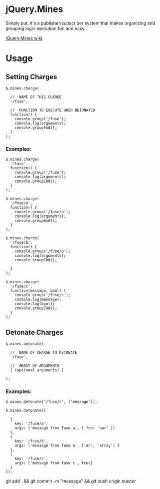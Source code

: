 # jQuery.Mines 


Simply put, it's a publisher/subscriber system that makes organizing and grouping logic execution fun and easy. 


[jQuery.Mines wiki](http://wiki.github.com/rwldrn/jQuery.Mines/ "jQuery.Mines wiki")



# Usage




## Setting Charges


	$.mines.charge(

	  //  NAME OF THIS CHARGE
	  '/fuse',

	  //  FUNCTION TO EXECUTE WHEN DETONATED
	  function() {
	    console.group('/fuse');
	    console.log(arguments);
	    console.groupEnd();
	  }
	);


### Examples:


	$.mines.charge(
	  '/fuse',
	  function() {
	    console.group('/fuse');
	    console.log(arguments);
	    console.groupEnd();
	  }
	);

	$.mines.charge(
	  '/fuse/a',
	  function() {
	    console.group('/fuse/a');
	    console.log(arguments);
	    console.groupEnd();
	  }
	);

	$.mines.charge(
	  '/fuse/b',
	  function() {
	    console.group('/fuse/b');
	    console.log(arguments);
	    console.groupEnd();

	  }
	);

	$.mines.charge(
	  '/fuse/c',
	  function(message, bool) {
	    console.group('/fuse/c');
	    console.log(message);
	    console.log(bool);
	    console.groupEnd();
	  }
	);




## Detonate Charges



	$.mines.detonate(

	  //  NAME OF CHARGE TO DETONATE
	  '/fuse',

	  //  ARRAY OF ARGUMENTS
	  [ (optional arguments) ]

	);


### Examples:

	$.mines.detonate('/fuse/c', ['message']);

	$.mines.detonate([

	  {
	    key: '/fuse/a',
	    args: ['message from fuse a', { foo: 'bar' }]
	  },
	  {
	    key: '/fuse/b',
	    args: ['message from fuse b', ['an', 'array'] ]
	  },
	  {
	    key: '/fuse/c',
	    args: ['message from fuse c', true]
	  }
	]);

git add . && git commit -m "message" && git push origin master
